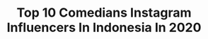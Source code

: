 ---
title: Top 10 Comedians Instagram Influencers In Indonesia In 2020
description: Identify the most popular Instagram accounts on inBeat.
platform: Instagram
profiles:
  - username: "kikysaputrii"
    fullname: >-
      Kiky Saputri
    location: "Indonesia"
    followers: 144747
    engagement: 779
    commentsToLikes: 0.029502
    avatar: "https://scontent-lhr8-1.cdninstagram.com/v/t51.2885-19/s320x320/89118938_250751222610059_7865854684156657664_n.jpg?_nc_ht=scontent-lhr8-1.cdninstagram.com&_nc_ohc=g9d5lJe1B_IAX9ORCat&oh=c202a1141f9cfbe337ac018785c6253d&oe=5EB8B8F4"
    verified: true
    hashtags: "#adahalodoc, #fotolama, #selfquarantine, #motivation"
  - username: "bene_dion"
    fullname: >-
      Bene Dion Rajagukguk
    location: "Indonesia"
    followers: 33134
    engagement: 314
    commentsToLikes: 0.028530
    avatar: "https://scontent-lhr8-1.cdninstagram.com/v/t51.2885-19/s320x320/88998294_507365829923981_9000804447869206528_n.jpg?_nc_ht=scontent-lhr8-1.cdninstagram.com&_nc_ohc=gq3n2Kn0qR8AX9nS3ry&oh=0607d7658b8c8418b9d1316fbb5c7497&oe=5EB9E7B9"
    verified: true
    hashtags: ""
  - username: "meet_037"
    fullname: >-
      MEET SAINI 🔥
    location: "Indonesia"
    followers: 9265
    engagement: 3361
    commentsToLikes: 0.050635
    avatar: "https://scontent-ams4-1.cdninstagram.com/v/t51.2885-19/s320x320/89950270_817027658806326_4725993734037045248_n.jpg?_nc_ht=scontent-ams4-1.cdninstagram.com&_nc_ohc=TBWTCf4EsKcAX9z6SYD&oh=fab5fc9c98c32bf2a71095fc0d734e40&oe=5EBB75D5"
    verified: false
    hashtags: "#photoshoot, #funnymemes, #motivationalquotes, #follow"
  - username: "syaiful_zero"
    fullname: >-
      Official_Syaiful
    location: "Indonesia"
    followers: 311394
    engagement: 241
    commentsToLikes: 0.012833
    avatar: "https://scontent-ams4-1.cdninstagram.com/v/t51.2885-19/s320x320/32781274_213471705924518_6842150143983091712_n.jpg?_nc_ht=scontent-ams4-1.cdninstagram.com&_nc_ohc=WWGaebXplv0AX87julE&oh=38c49863b4fdf47b4099b628a6650c29&oe=5EBAA2D5"
    verified: true
    hashtags: "#melaticomelsgt, #mlm2019, #iskafmalaysia, #finasmalaysia"
  - username: "apilpirman"
    fullname: >-
      Apil
    location: "Indonesia"
    followers: 31579
    engagement: 284
    commentsToLikes: 0.039058
    avatar: "https://scontent-lhr8-1.cdninstagram.com/v/t51.2885-19/s320x320/90019192_216891459666612_2272736439223451648_n.jpg?_nc_ht=scontent-lhr8-1.cdninstagram.com&_nc_ohc=8pwPwUczlX8AX_rJkH2&oh=b97b5abafff0d7141e369729900fb551&oe=5EBAE174"
    verified: false
    hashtags: "#dubbuingsunda, #tenangkeun, #meme, #photooftheday"
  - username: "abintangtimur"
    fullname: >-
      A. Bintang Timur
    location: "Indonesia"
    followers: 48811
    engagement: 331
    commentsToLikes: 0.064992
    avatar: "https://scontent-bos3-1.cdninstagram.com/v/t51.2885-19/s320x320/90792018_2307019052924554_1332060132346953728_n.jpg?_nc_ht=scontent-bos3-1.cdninstagram.com&_nc_ohc=Ux9G0bjvkecAX-KRMD6&oh=ad0f453a8a6c15e3f36ba9f76c5e423a&oe=5EB9D634"
    verified: false
    hashtags: "#charvelspectrum, #economicpicking, #squierstratocaster, #artificialharmonics"
  - username: "aciresti"
    fullname: >-
      Aci Resti
    location: "Indonesia"
    followers: 233053
    engagement: 244
    commentsToLikes: 0.023140
    avatar: "https://scontent-ams4-1.cdninstagram.com/v/t51.2885-19/s320x320/83942807_134070811090315_8472759998605164544_n.jpg?_nc_ht=scontent-ams4-1.cdninstagram.com&_nc_ohc=0yXCLQzSuQEAX_kUr_a&oh=967e79c5edb8fc1f7b206b66af6f36fd&oe=5EB3FD09"
    verified: true
    hashtags: "#langkahberani, #happyinternationalwomensday, #aciudahsemesterdua, #acimenujusarjana"
  - username: "maswiraaa"
    fullname: >-
      MasWiraaa
    location: "Indonesia"
    followers: 5273
    engagement: 423
    commentsToLikes: 0.108494
    avatar: "https://scontent-ams4-1.cdninstagram.com/v/t51.2885-19/s320x320/45420884_269212547280554_6841590969305923584_n.jpg?_nc_ht=scontent-ams4-1.cdninstagram.com&_nc_ohc=16CTGhRceggAX8BB9_j&oh=d2a0f641c681922b7f678305bc4b4640&oe=5EB9F6D3"
    verified: false
    hashtags: "#joged, #lucubanget, #pesonaindonesia, #instavideo"
  - username: "arif_alfiansyah"
    fullname: >-
      Arif Alfiansyah
    location: "Indonesia"
    followers: 87741
    engagement: 210
    commentsToLikes: 0.025770
    avatar: "https://scontent-amt2-1.cdninstagram.com/v/t51.2885-19/s320x320/75379882_2563781767046859_7265538910397136896_n.jpg?_nc_ht=scontent-amt2-1.cdninstagram.com&_nc_ohc=JV_PuW0Z4UEAX8vv4_4&oh=bf8781d19e1707c0fdf332ca44aef9af&oe=5EB2BCC7"
    verified: true
    hashtags: "#comedyvolution, #dingdingpakdingding, #enjoyholiday, #arifsnek"
  - username: "kpopnya_gw"
    fullname: >-
      KPOPNYA_GW ~
    location: "Indonesia"
    followers: 23463
    engagement: 6432
    commentsToLikes: 0.007609
    avatar: "https://instagram.ffsz1-1.fna.fbcdn.net/v/t51.2885-19/s320x320/87341779_202335170975047_1771612467013615616_n.jpg?_nc_ht=instagram.ffsz1-1.fna.fbcdn.net&_nc_ohc=A3S8uuoq6mcAX9uWxN0&oh=4040ce1d370e8b42556388b4d7112c7c&oe=5EA4B72C"
    verified: false
    hashtags: "#dino, #vernon, #runningman, #parksaeroyi"
---